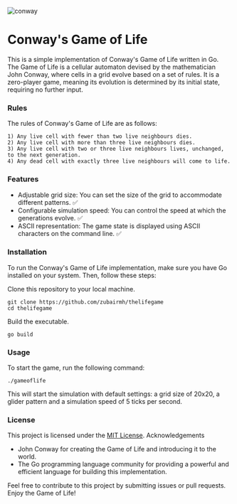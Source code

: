 ![conway](https://i.imgur.com/22BVWt0.gif)

# Conway's Game of Life

This is a simple implementation of Conway's Game of Life written in Go. The Game of Life is a cellular automaton devised by the mathematician John Conway, where cells in a grid evolve based on a set of rules. It is a zero-player game, meaning its evolution is determined by its initial state, requiring no further input.

### Rules

The rules of Conway's Game of Life are as follows:

	1) Any live cell with fewer than two live neighbours dies.
	2) Any live cell with more than three live neighbours dies.
	3) Any live cell with two or three live neighbours lives, unchanged, to the next generation.
	4) Any dead cell with exactly three live neighbours will come to life.


### Features

  -  Adjustable grid size: You can set the size of the grid to accommodate different patterns. ✅
  -  Configurable simulation speed: You can control the speed at which the generations evolve. ✅
  -  ASCII representation: The game state is displayed using ASCII characters on the command line. ✅

### Installation

To run the Conway's Game of Life implementation, make sure you have Go installed on your system. Then, follow these steps:

Clone this repository to your local machine.

    git clone https://github.com/zubairmh/thelifegame
    cd thelifegame

Build the executable.

`go build`

### Usage

To start the game, run the following command:

`./gameoflife`

This will start the simulation with default settings: a grid size of 20x20, a glider pattern and a simulation speed of 5 ticks per second.

### License

This project is licensed under the [MIT License](https://github.com/zubairmh/thelifegame/blob/main/LICENSE).
Acknowledgements

- John Conway for creating the Game of Life and introducing it to the world.
- The Go programming language community for providing a powerful and efficient language for building this implementation.

Feel free to contribute to this project by submitting issues or pull requests. Enjoy the Game of Life!
